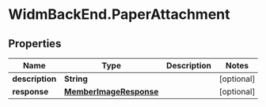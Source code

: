 # WidmBackEnd.PaperAttachment

## Properties

Name | Type | Description | Notes
------------ | ------------- | ------------- | -------------
**description** | **String** |  | [optional] 
**response** | [**MemberImageResponse**](MemberImageResponse.md) |  | [optional] 


